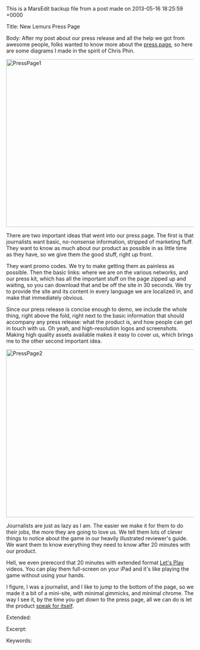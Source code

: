 This is a MarsEdit backup file from a post made on 2013-05-16 18:25:59 +0000

Title:
New Lemurs Press Page

Body:
After my post about our press release and all the help we got from awesome people, folks wanted to know more about the <a href="http://newlemurs.com/press">press page</a>, so here are some diagrams I made in the spirit of Chris Phin.

<img style="display:block; margin-left:auto; margin-right:auto;" src="http://mur.mu.rs/wp-content/uploads/2013/05/PressPage1.png" alt="PressPage1" title="PressPage1.png" border="0" width="600" height="450" />

There are two important ideas that went into our press page. The first is that journalists want basic, no-nonsense information, stripped of marketing fluff. They want to know as much about our product as possible in as little time as they have, so we give them the good stuff, right up front.

They want promo codes. We try to make getting them as painless as possible. Then the basic links: where we are on the various networks, and our press kit, which has all the important stuff on the page zipped up and waiting, so you can download that and be off the site in 30 seconds. We try to provide the site and its content in every language we are localized in, and make that immediately obvious.

Since our press release is concise enough to demo, we include the whole thing, right above the fold, right next to the basic information that should accompany any press release: what the product is, and how people can get in touch with us. Oh yeah, and high-resolution logos and screenshots. Making high quality assets available makes it easy to cover us, which brings me to the other second important idea.

<img style="display:block; margin-left:auto; margin-right:auto;" src="http://mur.mu.rs/wp-content/uploads/2013/05/PressPage2.png" alt="PressPage2" title="PressPage2.png" border="0" width="600" height="450" />

Journalists are just as lazy as I am. The easier we make it for them to do their jobs, the more they are going to love us. We tell them lots of clever things to notice about the game in our heavily illustrated reviewer's guide. We want them to know everything they need to know after 20 minutes with our product. 

Hell, we even prerecord that 20 minutes with extended format <a href="http://newlemurs.com/chemistry/letsplay">Let's Play</a> videos. You can play them full-screen on your iPad and it's like playing the game without using your hands. 

I figure, I was a journalist, and I like to jump to the bottom of the page, so we made it a bit of a mini-site, with minimal gimmicks, and minimal chrome. The way I see it, by the time you get down to the press page, all we can do is let the product <a href="http://le.mu.rs/chemistry">speak for itself</a>. 

Extended:


Excerpt:


Keywords:
